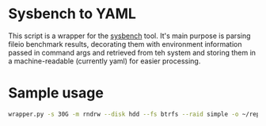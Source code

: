# **S**ysbench **t**o **Y**AML

This script is a wrapper for the [sysbench](https://github.com/akopytov/sysbench) tool.
It's main purpose is parsing fileio benchmark results, decorating them with environment information passed in command args and retrieved from teh system and storing them in a machine-readable (currently yaml) for easier processing.

# Sample usage 
```bash
wrapper.py -s 30G -m rndrw --disk hdd --fs btrfs --raid simple -o ~/reports.yaml
```